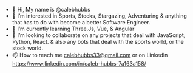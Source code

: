 - 👋 Hi, My name is @calebhubbs
- 👀 I’m interested in Sports, Stocks, Stargazing, Adventuring & anything that has to do with become a better Software Engineer.
- 🌱 I’m currently learning Three.Js, Vue, & Angular
- 💞️ I’m looking to collaborate on any projects that deal with JavaScript, Python, React. & also any bots that deal with the sports world, or the stock world. 
- 📫 How to reach me calebhubbs33@gmail.com or on LinkedIn https://www.linkedin.com/in/caleb-hubbs-7a163a158/

<!---
calebhubbs/calebhubbs is a ✨ special ✨ repository because its `README.md` (this file) appears on your GitHub profile.
You can click the Preview link to take a look at your changes.
--->
